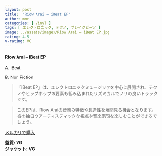 ```yaml
---
layout: post
title:  "Riow Arai – iBeat EP"
author: mmr
categories: [ Vinyl ]
tags: [ エレクトロニック, テクノ, ブレイクビーツ ]
image: ../assets/images/Riow Arai – iBeat EP.jpg
rating: 4.5
v-rating: VG
---
```


#### Riow Arai – iBeat EP


A. iBeat


B. Non Fiction


> 「iBeat EP」は、エレクトロニックミュージックを中心に展開され、テクノやヒップホップの要素も組み込まれたリズミカルでノリの良いトラックです。

> このEPは、Riow Araiの音楽の特徴や創造性を垣間見る機会となります。彼の独自のアーティスティックな視点や音楽表現を楽しむことができるでしょう。


[メルカリで購入](https://jp.mercari.com/item/m37746721700)


<div class="mt-4 mb-4 d-flex align-items-center">
<strong class="mr-1">盤質: VG</strong>
</div>
<div class="mt-4 mb-4 d-flex align-items-center">
<strong class="mr-1">ジャケット: VG</strong>
</div>